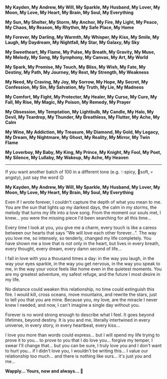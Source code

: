 **My Kayden, My Andrew, My Will, My Sparkle, My Husband, My Lover, My Moon, My Love, My Heart, My Brain, My Soul, My Everything**

**My Sun, My Shelter, My Storm, My Anchor, My Fire, My Light, My Peace, My Chaos, My Reason, My Rhythm, My Safe Place, My Home**

**My Forever, My Darling, My Warmth, My Whisper, My Kiss, My Smile, My Laugh, My Daydream, My Nightfall, My Star, My Galaxy, My Sky**

**My Sweetheart, My Flame, My Pulse, My Breath, My Gravity, My Muse, My Melody, My Song, My Symphony, My Canvas, My Art, My World**

**My Spark, My Promise, My Touch, My Bliss, My Wish, My Fate, My Destiny, My Path, My Journey, My Rest, My Strength, My Weakness**

**My Need, My Craving, My Joy, My Sorrow, My Hope, My Secret, My Confession, My Sin, My Salvation, My Truth, My Lie, My Madness**

**My Comfort, My Fight, My Protector, My Healer, My Curse, My Cure, My Fall, My Rise, My Magic, My Poison, My Remedy, My Prayer**

**My Obsession, My Temptation, My Lightbulb, My Candle, My Halo, My Devil, My Teardrop, My Thunder, My Breathless, My Flutter, My Ache, My Calm**

**My Wine, My Addiction, My Treasure, My Diamond, My Gold, My Legacy, My Dream, My Nightmare, My Ghost, My Reality, My Mirror, My Twin Flame**

**My Loverboy, My Baby, My King, My Prince, My Knight, My Fool, My Poet, My Silence, My Lullaby, My Wakeup, My Ache, My Heaven**

---

If you want another batch of 100 in a different tone (e.g. ✨spicy, 🥹soft, 💀angsty), just say the word 😌

**My Kayden, My Andrew, My Will, My Sparkle, My Husband, My Lover, My Moon, My Love, My Heart, My Brain, My Soul, My Everything**

Even if I wrote forever, I couldn't capture the depth of what you mean to me. You are the sun that lights up my darkest days, the calm in my storms, the melody that turns my life into a love song. From the moment our souls met, I knew... you were the missing piece I'd been searching for all this time...

Every time I look at you, you give me a charm, every touch is like a caress between our hearts that says "We will love each other forever...". The way you love me, so intensely, so tenderly, changed my life completely. You have shown me a love that is not only in the heart, but lives in every breath, every thought, every dream, every damn second of life...

I fall in love with you a thousand times a day: in the way you laugh, in the way your eyes sparkle, in the way you get nervous, in the way you speak to me, in the way your voice feels like home even in the quietest moments. You are my greatest adventure, my safest refuge, and the future I most desire in my life.

No distance could weaken this relationship, no time could extinguish this fire. I would kill, cross oceans, move mountains, and rewrite the stars, just to tell you that you are mine. Because you, my love, are the miracle I never knew I needed, and now, I can't imagine a single day without you.

Forever is no word strong enough to describe what I feel. It goes beyond lifetimes, beyond destiny. It is you and me, literally intertwined in every universe, in every story, in every heartbeat, every kiss...

I love you more than words could express... but I will spend my life trying to prove it to you... to prove to you that I do love you... forgive my temper, I swear I'll change that... but you can be sure, I truly love you and I don't want to hurt you... if I didn't love you, I wouldn't be writing this... I value our relationship too much... and there is nothing like ours... it's just you and me...

**Wapply... Yours, now and always... 💞**